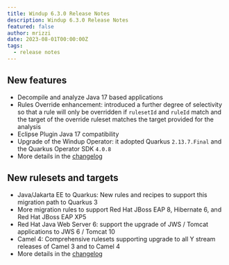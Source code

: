 ```yaml
---
title: Windup 6.3.0 Release Notes
description: Windup 6.3.0 Release Notes
featured: false
author: mrizzi
date: 2023-08-01T00:00:00Z
tags:
  - release notes
---
```


## New features

- Decompile and analyze Java 17 based applications 
- Rules Override enhancement: introduced a further degree of selectivity so that a rule will only be overridden if `rulesetId` and `ruleId` match and the target of the override ruleset matches the target provided for the analysis
- Eclipse Plugin Java 17 compatibility 
- Upgrade of the Windup Operator: it adopted Quarkus `2.13.7.Final` and the Quarkus Operator SDK `4.0.8`
- More details in the [changelog](https://github.com/windup/windup/releases/tag/6.3.0.Final)

## New rulesets and targets
- Java/Jakarta EE to Quarkus: New rules and recipes to support this migration path to Quarkus 3
- More migration rules to support Red Hat JBoss EAP 8, Hibernate 6, and Red Hat JBoss EAP XP5 
- Red Hat Java Web Server 6: support the upgrade of JWS / Tomcat applications to JWS 6 / Tomcat 10
- Camel 4: Comprehensive rulesets supporting upgrade to all Y stream releases of Camel 3 and to Camel 4
- More details in the [changelog](https://github.com/windup/windup-rulesets/releases/tag/6.3.0.Final)
